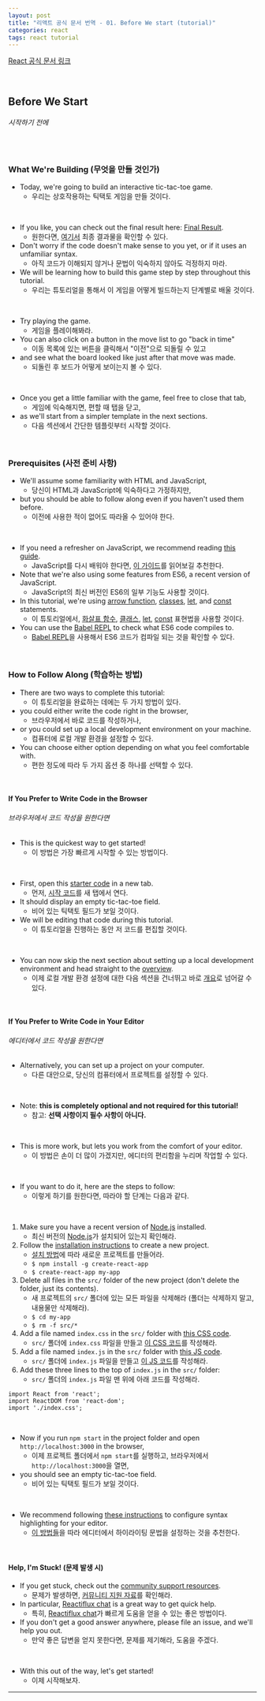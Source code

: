 ```yaml
---
layout: post
title: "리액트 공식 문서 번역 - 01. Before We start (tutorial)"
categories: react
tags: react tutorial
---
```


[React 공식 문서 링크](https://reactjs.org/tutorial/tutorial.html)

<br>

## Before We Start

###### 시작하기 전에

<br>

### What We're Building (무엇을 만들 것인가)

- Today, we're going to build an interactive tic-tac-toe game.
  - 우리는 상호작용하는 틱택토 게임을 만들 것이다.

<br>

- If you like, you can check out the final result here: [Final Result](https://codepen.io/gaearon/pen/gWWZgR?editors=0010).
  - 원한다면, [여기서](https://codepen.io/gaearon/pen/gWWZgR?editors=0010) 최종 결과물을 확인할 수 있다.
- Don't worry if the code doesn't make sense to you yet, or if it uses an unfamiliar syntax.
  - 아직 코드가 이해되지 않거나 문법이 익숙하지 않아도 걱정하지 마라.
- We will be learning how to build this game step by step throughout this tutorial.
  - 우리는 튜토리얼을 통해서 이 게임을 어떻게 빌드하는지 단계별로 배울 것이다.

<br>

- Try playing the game.
  - 게임을 플레이해봐라.
- You can also click on a button in the move list to go "back in time"
  - 이동 목록에 있는 버튼을 클릭해서 "이전"으로 되돌릴 수 있고
- and see what the board looked like just after that move was made.
  - 되돌린 후 보드가 어떻게 보이는지 볼 수 있다.

<br>

- Once you get a little familiar with the game, feel free to close that tab,
  - 게임에 익숙해지면, 편할 때 탭을 닫고,
- as we'll start from a simpler template in the next sections.
  - 다음 섹션에서 간단한 템플릿부터 시작할 것이다.

<br>

### Prerequisites (사전 준비 사항)

- We'll assume some familiarity with HTML and JavaScript,
  - 당신이 HTML과 JavaScript에 익숙하다고 가정하지만,
- but you should be able to follow along even if you haven't used them before.
  - 이전에 사용한 적이 없어도 따라올 수 있어야 한다.

<br>

- If you need a refresher on JavaScript, we recommend reading [this guide](https://developer.mozilla.org/en-US/docs/Web/JavaScript/A_re-introduction_to_JavaScript).
  - JavaScript를 다시 배워야 한다면, [이 가이드](https://developer.mozilla.org/en-US/docs/Web/JavaScript/A_re-introduction_to_JavaScript)를 읽어보길 추천한다.
- Note that we're also using some features from ES6, a recent version of JavaScript.
  - JavaScript의 최신 버전인 ES6의 일부 기능도 사용할 것이다.
- In this tutorial, we're using [arrow function](https://developer.mozilla.org/en-US/docs/Web/JavaScript/Reference/Functions/Arrow_functions), [classes](https://developer.mozilla.org/en-US/docs/Web/JavaScript/Reference/Classes), [let](https://developer.mozilla.org/en-US/docs/Web/JavaScript/Reference/Statements/let), and [const](https://developer.mozilla.org/en-US/docs/Web/JavaScript/Reference/Statements/const) statements.
  - 이 튜토리얼에서, [화살표 함수](https://developer.mozilla.org/en-US/docs/Web/JavaScript/Reference/Functions/Arrow_functions), [클래스](https://developer.mozilla.org/en-US/docs/Web/JavaScript/Reference/Classes), [let](https://developer.mozilla.org/en-US/docs/Web/JavaScript/Reference/Statements/let), [const](https://developer.mozilla.org/en-US/docs/Web/JavaScript/Reference/Statements/const) 표현법을 사용할 것이다.
- You can use the [Babel REPL](https://babeljs.io/repl/#?presets=react&code_lz=MYewdgzgLgBApgGzgWzmWBeGAeAFgRgD4AJRBEAGhgHcQAnBAEwEJsB6AwgbgChRJY_KAEMAlmDh0YWRiGABXVOgB0AczhQAokiVQAQgE8AkowAUAcjogQUcwEpeAJTjDgUACIB5ALLK6aRklTRBQ0KCohMQk6Bx4gA) to check what ES6 code compiles to.
  - [Babel REPL](https://babeljs.io/repl/#?presets=react&code_lz=MYewdgzgLgBApgGzgWzmWBeGAeAFgRgD4AJRBEAGhgHcQAnBAEwEJsB6AwgbgChRJY_KAEMAlmDh0YWRiGABXVOgB0AczhQAokiVQAQgE8AkowAUAcjogQUcwEpeAJTjDgUACIB5ALLK6aRklTRBQ0KCohMQk6Bx4gA)을 사용해서 ES6 코드가 컴파일 되는 것을 확인할 수 있다.

<br>

### How to Follow Along (학습하는 방법)

- There are two ways to complete this tutorial:
  - 이 튜토리얼을 완료하는 데에는 두 가지 방법이 있다.
- you could either write the code right in the browser,
  - 브라우저에서 바로 코드를 작성하거나,
- or you could set up a local development environment on your machine.
  - 컴퓨터에 로컬 개발 환경을 설정할 수 있다.
- You can choose either option depending on what you feel comfortable with.
  - 편한 정도에 따라 두 가지 옵션 중 하나를 선택할 수 있다.

<br>

#### If You Prefer to Write Code in the Browser

###### 브라우저에서 코드 작성을 원한다면

- This is the quickest way to get started!
  - 이 방법은 가장 빠르게 시작할 수 있는 방법이다.

<br>

- First, open this [starter code](https://codepen.io/gaearon/pen/oWWQNa?editors=0010) in a new tab.
  - 먼저, [시작 코드](https://codepen.io/gaearon/pen/oWWQNa?editors=0010)를 새 탭에서 연다.
- It should display an empty tic-tac-toe field.
  - 비어 있는 틱택토 필드가 보일 것이다.
- We will be editing that code during this tutorial.
  - 이 튜토리얼을 진행하는 동안 저 코드를 편집할 것이다.

<br>

- You can now skip the next section about setting up a local development environment and head straight to the [overview](https://reactjs.org/tutorial/tutorial.html#overview).
  - 이제 로컬 개발 환경 설정에 대한 다음 섹션을 건너뛰고 바로 [개요](https://reactjs.org/tutorial/tutorial.html#overview)로 넘어갈 수 있다.

<br>

#### If You Prefer to Write Code in Your Editor

###### 에디터에서 코드 작성을 원한다면

- Alternatively, you can set up a project on your computer.
  - 다른 대안으로, 당신의 컴퓨터에서 프로젝트를 설정할 수 있다.

<br>

- Note: **this is completely optional and not required for this tutorial!**
  - 참고: **선택 사항이지 필수 사항이 아니다.**

<br>

- This is more work, but lets you work from the comfort of your editor.
  - 이 방법은 손이 더 많이 가겠지만, 에디터의 편리함을 누리며 작업할 수 있다.

<br>

- If you want to do it, here are the steps to follow:
  - 이렇게 하기를 원한다면, 따라야 할 단계는 다음과 같다.

<br>

1. Make sure you have a recent version of [Node.js](https://nodejs.org/en/) installed.
   - 최신 버전의 [Node.js](https://nodejs.org/en/)가 설치되어 있는지 확인해라.
2. Follow the [installation instructions](https://reactjs.org/docs/add-react-to-a-new-app.html) to create a new project.
   - [설치 방법](https://reactjs.org/docs/add-react-to-a-new-app.html)에 따라 새로운 프로젝트를 만들어라.
   - `$ npm install -g create-react-app`
   - `$ create-react-app my-app`
3. Delete all files in the `src/` folder of the new project (don't delete the folder, just its contents).
   - 새 프로젝트의 `src/` 폴더에 있는 모든 파일을 삭제해라 (폴더는 삭제하지 말고, 내용물만 삭제해라).
   - `$ cd my-app`
   - `$ rm -f src/*`
4. Add a file named `index.css` in the `src/` folder with [this CSS code](https://codepen.io/gaearon/pen/oWWQNa?editors=0100).
   - `src/` 폴더에 `index.css` 파일을 만들고 [이 CSS 코드](https://codepen.io/gaearon/pen/oWWQNa?editors=0100)를 작성해라.
5. Add a file named `index.js` in the `src/` folder with [this JS code](https://codepen.io/gaearon/pen/oWWQNa?editors=0010).
   - `src/` 폴더에 `index.js` 파일을 만들고 [이 JS 코드](https://codepen.io/gaearon/pen/oWWQNa?editors=0010)를 작성해라.
6. Add these three lines to the top of `index.js` in the `src/` folder:
   - `src/` 폴더의 `index.js` 파일 맨 위에 아래 코드를 작성해라.

```react
import React from 'react';
import ReactDOM from 'react-dom';
import './index.css';
```

<br>

- Now if you run `npm start` in the project folder and open `http://localhost:3000` in the browser,
  - 이제 프로젝트 폴더에서 `npm start`를 실행하고, 브라우저에서 `http://localhost:3000`을 열면,
- you should see an empty tic-tac-toe field.
  - 비어 있는 틱택토 필드가 보일 것이다.

<br>

- We recommend following [these instructions](http://babeljs.io/docs/editors) to configure syntax highlighting for your editor.
  - [이 방법들](http://babeljs.io/docs/editors)을 따라 에디터에서 하이라이팅 문법을 설정하는 것을 추천한다.

<br>

#### Help, I'm Stuck! (문제 발생 시)

- If you get stuck, check out the [community support resources](https://reactjs.org/community/support.html).
  - 문제가 발생하면, [커뮤니티 지원 자료](https://reactjs.org/community/support.html)를 확인해라.
- In particular, [Reactiflux chat](https://reactjs.org/community/support.html#reactiflux-chat) is a great way to get quick help.
  - 특히, [Reactiflux chat](https://reactjs.org/community/support.html#reactiflux-chat)가 빠르게 도움을 얻을 수 있는 좋은 방법이다.
- If you don't get a good answer anywhere, please file an issue, and we'll help you out.
  - 만약 좋은 답변을 얻지 못한다면, 문제를 제기해라, 도움을 주겠다.

<br>

- With this out of the way, let's get started!
  - 이제 시작해보자.

------

<br>